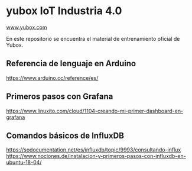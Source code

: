 # yubox IoT Industria 4.0
www.yubox.com

En este repositorio se encuentra el material de entrenamiento oficial de Yubox.

Referencia de lenguaje en Arduino
---------------------------------

https://www.arduino.cc/reference/es/

Primeros pasos con Grafana
--------------------------

https://www.linuxito.com/cloud/1104-creando-mi-primer-dashboard-en-grafana


Comandos básicos de InfluxDB
----------------------------

https://sodocumentation.net/es/influxdb/topic/9993/consultando-influx
https://www.nociones.de/instalacion-y-primeros-pasos-con-influxdb-en-ubuntu-18-04/


